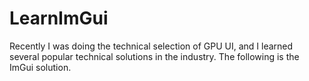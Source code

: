 # LearnImGui
Recently I was doing the technical selection of GPU UI, and I learned several popular technical solutions in the industry. The following is the ImGui solution.
